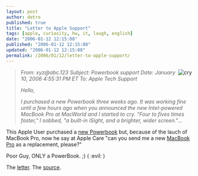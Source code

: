 ```yaml
---
layout: post
author: detro
published: true
title: "Letter to Apple Support"
tags: [apple, curiosity, hw, it, laugh, english]
date: "2006-01-12 12:15:08"
published: "2006-01-12 12:15:08"
updated: "2006-01-12 12:15:08"
permalink: /2006/01/12/letter-to-apple-support/
---
```


<img align="right" src="http://www.melablog.it/uploads/MacBookcry.jpg" alt="cry" />
<blockquote><em>From: xyz@abc.123
Subject: Powerbook support
Date: January 10, 2006 4:55:31 PM ET
To: Apple Tech Support

Hello,

I purchased a new Powerbook three weeks ago. It was working fine until a few hours ago when you announced the new Intel-powered MacBook Pro at MacWorld and I started to cry. "Four to fives times faster," I sobbed, "a built-in iSight, and a brighter, wider screen."</em>...</blockquote>

This Apple User purchased a <a target="_new" href="http://www.apple.com/powerbook/">new Powerbook</a> but, because of the lauch of MacBook Pro, now he say at Apple Care "can you send me a new <a href="http://www.apple.com/macbookpro/">MacBook Pro</a> as a replacement, please?"

Poor Guy, ONLY a PowerBook. ;) ( :evil: )

The <a target="_new" href="http://www.kottke.org/06/01/letter-to-apple-support">letter</a>.
The <a target="_new" href="http://www.melablog.it/post/1327/il-keynote-vi-ha-fatto-piangere">source</a>.


